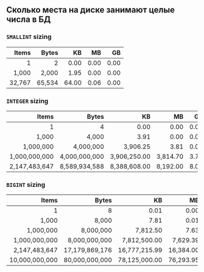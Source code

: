## Сколько места на диске занимают целые числа в БД

### `SMALLINT` sizing

|  Items |  Bytes |    KB |   MB |   GB |
|-------:|-------:|------:|-----:|-----:|
|      1 |      2 |  0.00 | 0.00 | 0.00 |
|  1,000 |  2,000 |  1.95 | 0.00 | 0.00 |
| 32,767 | 65,534 | 64.00 | 0.06 | 0.00 |

### `INTEGER` sizing

|         Items |         Bytes |           KB |       MB |   GB |
|--------------:|--------------:|-------------:|---------:|-----:|
|             1 |             4 |         0.00 |     0.00 | 0.00 |
|         1,000 |         4,000 |         3.91 |     0.00 | 0.00 |
|     1,000,000 |     4,000,000 |     3,906.25 |     3.81 | 0.00 |
| 1,000,000,000 | 4,000,000,000 | 3,906,250.00 | 3,814.70 | 3.73 |
| 2,147,483,647 | 8,589,934,588 | 8,388,608.00 | 8,192.00 | 8.00 |

### `BIGINT` sizing

|          Items |          Bytes |            KB |        MB |    GB |
|---------------:|---------------:|--------------:|----------:|------:|
|              1 |              8 |          0.01 |      0.00 |  0.00 |
|          1,000 |          8,000 |          7.81 |      0.01 |  0.00 |
|      1,000,000 |      8,000,000 |      7,812.50 |      7.63 |  0.01 |
|  1,000,000,000 |  8,000,000,000 |  7,812,500.00 |  7,629.39 |  7.45 |
|  2,147,483,647 | 17,179,869,176 | 16,777,215.99 | 16,384.00 | 16.00 |
| 10,000,000,000 | 80,000,000,000 | 78,125,000.00 | 76,293.95 | 74.51 |
